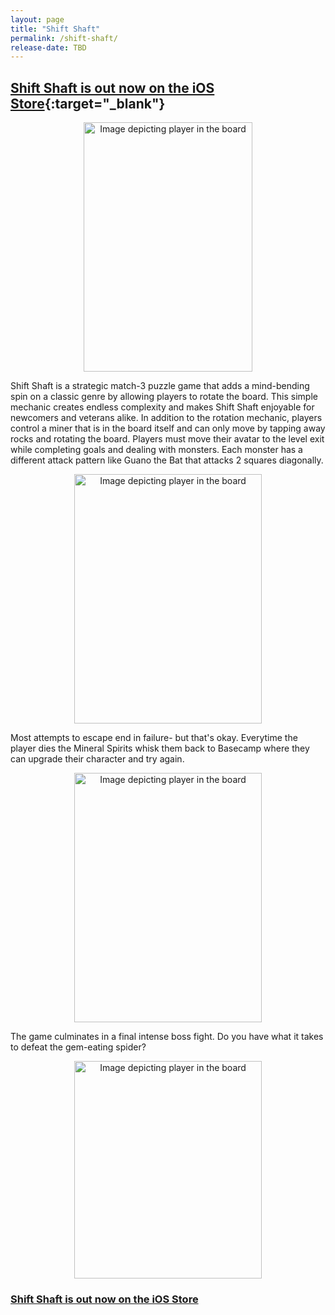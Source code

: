 ```yaml
---
layout: page
title: "Shift Shaft"
permalink: /shift-shaft/
release-date: TBD
---
```

## [Shift Shaft is out now on the iOS Store](https://apps.apple.com/us/app/shift-shaft/id1387207777){:target="_blank"}

<p align="center">
<img src="./../images/this-is-you.png" width="270" height="399" alt="Image depicting player in the board"/>
</p>

Shift Shaft is a strategic match-3 puzzle game that adds a mind-bending spin on a classic genre by allowing players to rotate the board.  This simple mechanic creates endless complexity and makes Shift Shaft enjoyable for newcomers and veterans alike. In addition to the rotation mechanic, players control a miner that is in the board itself and can only move by tapping away rocks and rotating the board. Players must move their avatar to the level exit while completing goals and dealing with monsters.  Each monster has a different attack pattern like Guano the Bat that attacks 2 squares diagonally.

<p align="center">
<img src="./../images/guano.png" width="300" height="399" alt="Image depicting player in the board"/>
</p>

Most attempts to escape end in failure- but that's okay. Everytime the player dies the Mineral Spirits whisk them back to Basecamp where they can upgrade their character and try again.

<p align="center">
<img src="./../images/basecamp.png" width="300" height="399" alt="Image depicting player in the board"/>
</p>

The game culminates in a final intense boss fight.  Do you have what it takes to defeat the gem-eating spider?


<!-- 1080x1392 -->
<p align="center">
<img src="./../images/boss.png" width="300" height="348" alt="Image depicting player in the board"/>
</p>




### [Shift Shaft is out now on the iOS Store](https://apps.apple.com/us/app/shift-shaft/id1387207777)
